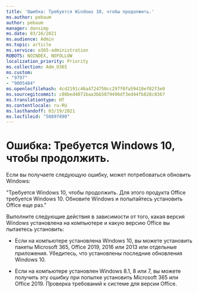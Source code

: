 ```yaml
---
title: 'Ошибка: Требуется Windows 10, чтобы продолжить.'
ms.author: pebaum
author: pebaum
manager: dansimp
ms.date: 03/16/2021
ms.audience: Admin
ms.topic: article
ms.service: o365-administration
ROBOTS: NOINDEX, NOFOLLOW
localization_priority: Priority
ms.collection: Adm_O365
ms.custom:
- "9797"
- "9005484"
ms.openlocfilehash: 4cd2191c46a4724750cc297f0fa59418ef82f3e0
ms.sourcegitcommit: c08bed4071baa3bb5879496df3ed44fb828c8367
ms.translationtype: HT
ms.contentlocale: ru-RU
ms.lasthandoff: 03/19/2021
ms.locfileid: "50897890"
---
```

# <a name="error-you-need-windows-10-to-continue"></a>Ошибка: Требуется Windows 10, чтобы продолжить.

Если вы получаете следующую ошибку, может потребоваться обновить Windows:

"Требуется Windows 10, чтобы продолжить. Для этого продукта Office требуется Windows 10. Обновите Windows и попытайтесь установить Office еще раз."

Выполните следующие действия в зависимости от того, какая версия Windows установлена на компьютере и какую версию Office вы пытаетесь установить:

- Если на компьютере установлена Windows 10, вы можете установить пакеты Microsoft 365, Office 2019, 2016 или 2013 или отдельные приложения. Убедитесь, что установлены последние обновления Windows 10.

- Если на компьютере установлен Windows 8.1, 8 или 7, вы можете получить эту ошибку при попытке установить Microsoft 365 или Office 2019. Проверка требований к системе для версии Office.